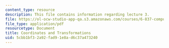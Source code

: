 ```yaml
---
content_type: resource
description: This file contains information regarding lecture 3.
file: https://ol-ocw-studio-app-qa.s3.amazonaws.com/courses/6-837-computer-graphics-fall-2012/5cbb1bf32a92fad91e8ad6c37a473240_MIT6_837F12_Lec03.pdf
file_type: application/pdf
resourcetype: Document
title: Coordinates and Transformations
uid: 5cbb1bf3-2a92-fad9-1e8a-d6c37a473240
---
```

